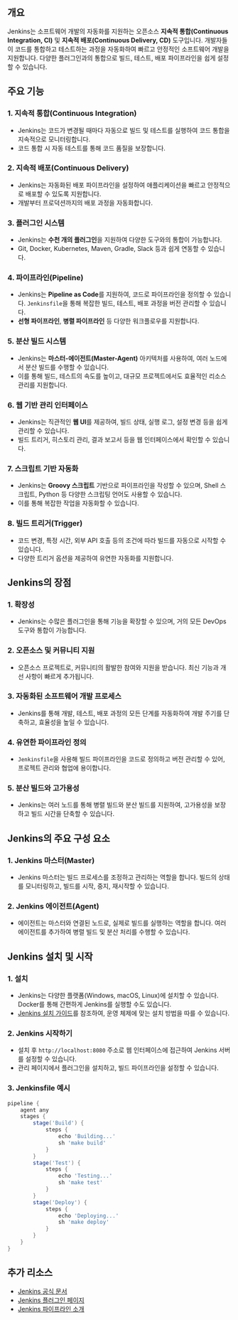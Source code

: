 
## 개요

Jenkins는 소프트웨어 개발의 자동화를 지원하는 오픈소스 **지속적 통합(Continuous Integration, CI)** 및 **지속적 배포(Continuous Delivery, CD)** 도구입니다. 개발자들이 코드를 통합하고 테스트하는 과정을 자동화하여 빠르고 안정적인 소프트웨어 개발을 지원합니다. 다양한 플러그인과의 통합으로 빌드, 테스트, 배포 파이프라인을 쉽게 설정할 수 있습니다.

## 주요 기능

### 1. **지속적 통합(Continuous Integration)**

- Jenkins는 코드가 변경될 때마다 자동으로 빌드 및 테스트를 실행하여 코드 통합을 지속적으로 모니터링합니다.
- 코드 통합 시 자동 테스트를 통해 코드 품질을 보장합니다.

### 2. **지속적 배포(Continuous Delivery)**

- Jenkins는 자동화된 배포 파이프라인을 설정하여 애플리케이션을 빠르고 안정적으로 배포할 수 있도록 지원합니다.
- 개발부터 프로덕션까지의 배포 과정을 자동화합니다.

### 3. **플러그인 시스템**

- Jenkins는 **수천 개의 플러그인**을 지원하여 다양한 도구와의 통합이 가능합니다.
- Git, Docker, Kubernetes, Maven, Gradle, Slack 등과 쉽게 연동할 수 있습니다.

### 4. **파이프라인(Pipeline)**

- Jenkins는 **Pipeline as Code**를 지원하여, 코드로 파이프라인을 정의할 수 있습니다. `Jenkinsfile`을 통해 복잡한 빌드, 테스트, 배포 과정을 버전 관리할 수 있습니다.
- **선형 파이프라인**, **병렬 파이프라인** 등 다양한 워크플로우를 지원합니다.

### 5. **분산 빌드 시스템**

- Jenkins는 **마스터-에이전트(Master-Agent)** 아키텍처를 사용하여, 여러 노드에서 분산 빌드를 수행할 수 있습니다.
- 이를 통해 빌드, 테스트의 속도를 높이고, 대규모 프로젝트에서도 효율적인 리소스 관리를 지원합니다.

### 6. **웹 기반 관리 인터페이스**

- Jenkins는 직관적인 **웹 UI**를 제공하여, 빌드 상태, 실행 로그, 설정 변경 등을 쉽게 관리할 수 있습니다.
- 빌드 트리거, 히스토리 관리, 결과 보고서 등을 웹 인터페이스에서 확인할 수 있습니다.

### 7. **스크립트 기반 자동화**

- Jenkins는 **Groovy 스크립트** 기반으로 파이프라인을 작성할 수 있으며, Shell 스크립트, Python 등 다양한 스크립팅 언어도 사용할 수 있습니다.
- 이를 통해 복잡한 작업을 자동화할 수 있습니다.

### 8. **빌드 트리거(Trigger)**

- 코드 변경, 특정 시간, 외부 API 호출 등의 조건에 따라 빌드를 자동으로 시작할 수 있습니다.
- 다양한 트리거 옵션을 제공하여 유연한 자동화를 지원합니다.

## Jenkins의 장점

### 1. **확장성**

- Jenkins는 수많은 플러그인을 통해 기능을 확장할 수 있으며, 거의 모든 DevOps 도구와 통합이 가능합니다.

### 2. **오픈소스 및 커뮤니티 지원**

- 오픈소스 프로젝트로, 커뮤니티의 활발한 참여와 지원을 받습니다. 최신 기능과 개선 사항이 빠르게 추가됩니다.

### 3. **자동화된 소프트웨어 개발 프로세스**

- Jenkins를 통해 개발, 테스트, 배포 과정의 모든 단계를 자동화하여 개발 주기를 단축하고, 효율성을 높일 수 있습니다.

### 4. **유연한 파이프라인 정의**

- `Jenkinsfile`을 사용해 빌드 파이프라인을 코드로 정의하고 버전 관리할 수 있어, 프로젝트 관리와 협업에 용이합니다.

### 5. **분산 빌드와 고가용성**

- Jenkins는 여러 노드를 통해 병렬 빌드와 분산 빌드를 지원하여, 고가용성을 보장하고 빌드 시간을 단축할 수 있습니다.

## Jenkins의 주요 구성 요소

### 1. **Jenkins 마스터(Master)**

- Jenkins 마스터는 빌드 프로세스를 조정하고 관리하는 역할을 합니다. 빌드의 상태를 모니터링하고, 빌드를 시작, 중지, 재시작할 수 있습니다.

### 2. **Jenkins 에이전트(Agent)**

- 에이전트는 마스터와 연결된 노드로, 실제로 빌드를 실행하는 역할을 합니다. 여러 에이전트를 추가하여 병렬 빌드 및 분산 처리를 수행할 수 있습니다.

## Jenkins 설치 및 시작

### 1. **설치**

- Jenkins는 다양한 플랫폼(Windows, macOS, Linux)에 설치할 수 있습니다. Docker를 통해 간편하게 Jenkins를 실행할 수도 있습니다.
- [Jenkins 설치 가이드](https://www.jenkins.io/doc/book/installing/)를 참조하여, 운영 체제에 맞는 설치 방법을 따를 수 있습니다.

### 2. **Jenkins 시작하기**

- 설치 후 `http://localhost:8080` 주소로 웹 인터페이스에 접근하여 Jenkins 서버를 설정할 수 있습니다.
- 관리 페이지에서 플러그인을 설치하고, 빌드 파이프라인을 설정할 수 있습니다.

### 3. **Jenkinsfile 예시**

```groovy
pipeline {
    agent any
    stages {
        stage('Build') {
            steps {
                echo 'Building...'
                sh 'make build'
            }
        }
        stage('Test') {
            steps {
                echo 'Testing...'
                sh 'make test'
            }
        }
        stage('Deploy') {
            steps {
                echo 'Deploying...'
                sh 'make deploy'
            }
        }
    }
}

```

## 추가 리소스

- [Jenkins 공식 문서](https://www.jenkins.io/doc/)
- [Jenkins 플러그인 페이지](https://plugins.jenkins.io/)
- [Jenkins 파이프라인 소개](https://www.jenkins.io/doc/book/pipeline/)